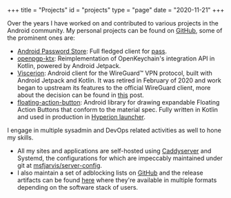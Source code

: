 +++
title = "Projects"
id = "projects"
type = "page"
date = "2020-11-21"
+++

Over the years I have worked on and contributed to various projects in the Android community. My personal projects can be found on [GitHub](https://github.com/msfjarvis), some of the prominent ones are:

- [Android Password Store](https://github.com/android-password-store/Android-Password-Store): Full fledged client for [pass](https://passwordstore.org).
- [openpgp-ktx](http://github.com/android-password-store/openpgp-ktx): Reimplementation of OpenKeychain's integration API in Kotlin, powered by Android Jetpack.
- [Viscerion](https://github.com/msfjarvis/viscerion): Android client for the WireGuard™️  VPN protocol, built with Android Jetpack and Kotlin. It was retired in February of 2020 and work began to upstream its features to the official WireGuard client, more about the decision can be found in [this](/posts/sunsetting-viscerion) post.
- [floating-action-button](https://github.com/msfjarvis/floating-action-button): Android library for drawing expandable Floating Action Buttons that conform to the material spec. Fully written in Kotlin and used in production in [Hyperion launcher](https://play.google.com/store/apps/details?id=projekt.launcher).

I engage in multiple sysadmin and DevOps related activities as well to hone my skills.

- All my sites and applications are self-hosted using [Caddyserver](https://caddyserver.com/) and Systemd, the configurations for which are impeccably maintained under git at [msfjarvis/server-config](https://github.com/msfjarvis/server-config).
- I also maintain a set of adblocking lists on [GitHub](https://github.com/msfjarvis/hosts) and the release artifacts can be found [here](https://dl.msfjarvis.dev/adblock) where they're available in multiple formats depending on the software stack of users.
